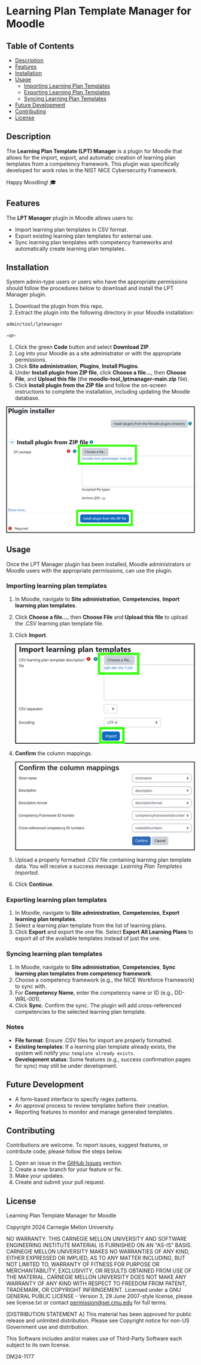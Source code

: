 # Learning Plan Template Manager for Moodle 

## Table of Contents

- [Description](#description)
- [Features](#features)
- [Installation](#installation)
- [Usage](#usage)
  - [Importing Learning Plan Templates](#importing-learning-plan-templates)
  - [Exporting Learning Plan Templates](#exporting-learning-plan-templates)
  - [Syncing Learning Plan Templates](#syncing-learning-plan-templates)
- [Future Development](#future-development)
- [Contributing](#contributing)
- [License](#license)

## Description

The **Learning Plan Template (LPT) Manager** is a plugin for Moodle that allows for the import, export, and automatic creation of learning plan templates from a competency framework. This plugin was specifically developed for work roles in the NIST NICE Cybersecurity Framework.

Happy Moodling! 🎓

## Features

The **LPT Manager** plugin in Moodle allows users to:

- Import learning plan templates in CSV format. 
- Export existing learning plan templates for external use.  
- Sync learning plan templates with competency frameworks and automatically create learning plan templates.  

## Installation

System admin-type users or users who have the appropriate permissions should follow the procedures below to download and install the LPT Manager plugin.

1. Download the plugin from this repo.
2. Extract the plugin into the following directory in your Moodle installation:

```
admin/tool/lptmanager
```

-or-

1. Click the green **Code** button and select **Download ZIP**.
2. Log into your Moodle as a site administrator or with the appropriate permissions.
3. Click **Site administration**, **Plugins**, **Install Plugins**.
4. Under **Install plugin from ZIP file**, click **Choose a file...**, then **Choose File**, and **Upload this file** (the **moodle-tool_lptmanager-main.zip** file).
5. Click **Install plugin from the ZIP file** and follow the on-screen instructions to complete the installation, including updating the Moodle database.

![](img/install-1.png)

## Usage

Once the LPT Manager plugin has been installed, Moodle administrators or Moodle users with the appropriate permissions, can use the plugin.

### Importing learning plan templates

1. In Moodle, navigate to **Site administration**, **Competencies**, **Import learning plan templates**.
2. Click **Choose a file...**, then **Choose File** and **Upload this file** to upload the .CSV learning plan template file.
3. Click **Import**.

   ![](img/import-1.png)

4. **Confirm** the column mappings.

   ![](img/confirm-columns.png)

5. Upload a properly formatted .CSV file containing learning plan template data. You will receive a success message: *Learning Plan Templates Imported*. 
6. Click **Continue**. 

### Exporting learning plan templates

1. In Moodle, navigate to **Site administration**, **Competencies**, **Export learning plan templates**.
2. Select a learning plan template from the list of learning plans.
3. Click **Export** and export the one file. Select **Export All Learning Plans** to export all of the available templates instead of just the one.

### Syncing learning plan templates

1. In Moodle, navigate to **Site administration**, **Competencies**, **Sync learning plan templates from competency framework**.
2. Choose a competency framework (e.g., the NICE Workforce Framework) to sync with.
3. For **Competency Name**, enter the competency name or ID (e.g., DD-WRL-001).
4. Click **Sync**.  Confirm the sync. The plugin will add cross-referenced competencies to the selected learning plan template.

### Notes

- **File format**: Ensure .CSV files for import are properly formatted.
- **Existing templates**: If a learning plan template already exists, the system will notify you: `template already exists`.
- **Development status**: Some features (e.g., success confirmation pages for sync) may still be under development.

## Future Development

- A form-based interface to specify regex patterns.
- An approval process to review templates before their creation.
- Reporting features to monitor and manage generated templates.

## Contributing

Contributions are welcome. To report issues, suggest features, or contribute code, please follow the steps below.   

1. Open an issue in the [GitHub Issues](#) section.
2. Create a new branch for your feature or fix.
3. Make your updates.
4. Create and submit your pull request.

## License

Learning Plan Template Manager for Moodle

Copyright 2024 Carnegie Mellon University.

NO WARRANTY. THIS CARNEGIE MELLON UNIVERSITY AND SOFTWARE ENGINEERING INSTITUTE MATERIAL IS FURNISHED ON AN "AS-IS" BASIS. CARNEGIE MELLON UNIVERSITY MAKES NO WARRANTIES OF ANY KIND, EITHER EXPRESSED OR IMPLIED, AS TO ANY MATTER INCLUDING, BUT NOT LIMITED TO, WARRANTY OF FITNESS FOR PURPOSE OR MERCHANTABILITY, EXCLUSIVITY, OR RESULTS OBTAINED FROM USE OF THE MATERIAL. CARNEGIE MELLON UNIVERSITY DOES NOT MAKE ANY WARRANTY OF ANY KIND WITH RESPECT TO FREEDOM FROM PATENT, TRADEMARK, OR COPYRIGHT INFRINGEMENT. Licensed under a GNU GENERAL PUBLIC LICENSE - Version 3, 29 June 2007-style license, please see license.txt or contact permission@sei.cmu.edu for full terms.

[DISTRIBUTION STATEMENT A] This material has been approved for public release and unlimited distribution. Please see Copyright notice for non-US Government use and distribution.

This Software includes and/or makes use of Third-Party Software each subject to its own license.

DM24-1177
